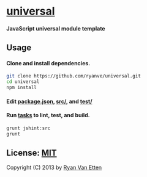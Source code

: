 # [universal](../../)

#### JavaScript universal module template

## Usage

#### Clone and install dependencies.

```sh
git clone https://github.com/ryanve/universal.git
cd universal
npm install
```

#### Edit [package.json](package.json), [src/](src/), and [test/](test/)
#### Run [tasks](GruntFile.js) to lint, test, and build.

```sh
grunt jshint:src
grunt
```

## License: [MIT](http://opensource.org/licenses/MIT)

Copyright (C) 2013 by [Ryan Van Etten](https://github.com/ryanve)